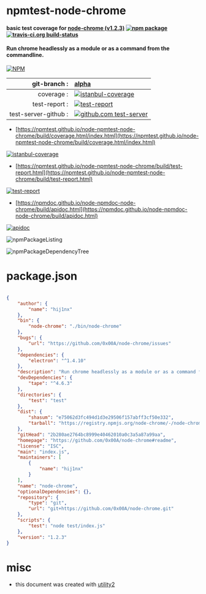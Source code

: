 # npmtest-node-chrome

#### basic test coverage for  [node-chrome (v1.2.3)](https://github.com/0x00A/node-chrome#readme)  [![npm package](https://img.shields.io/npm/v/npmtest-node-chrome.svg?style=flat-square)](https://www.npmjs.org/package/npmtest-node-chrome) [![travis-ci.org build-status](https://api.travis-ci.org/npmtest/node-npmtest-node-chrome.svg)](https://travis-ci.org/npmtest/node-npmtest-node-chrome)

#### Run chrome headlessly as a module or as a command from the commandline.

[![NPM](https://nodei.co/npm/node-chrome.png?downloads=true&downloadRank=true&stars=true)](https://www.npmjs.com/package/node-chrome)

| git-branch : | [alpha](https://github.com/npmtest/node-npmtest-node-chrome/tree/alpha)|
|--:|:--|
| coverage : | [![istanbul-coverage](https://npmtest.github.io/node-npmtest-node-chrome/build/coverage.badge.svg)](https://npmtest.github.io/node-npmtest-node-chrome/build/coverage.html/index.html)|
| test-report : | [![test-report](https://npmtest.github.io/node-npmtest-node-chrome/build/test-report.badge.svg)](https://npmtest.github.io/node-npmtest-node-chrome/build/test-report.html)|
| test-server-github : | [![github.com test-server](https://npmtest.github.io/node-npmtest-node-chrome/GitHub-Mark-32px.png)](https://npmtest.github.io/node-npmtest-node-chrome/build/app/index.html) | | build-artifacts : | [![build-artifacts](https://npmtest.github.io/node-npmtest-node-chrome/glyphicons_144_folder_open.png)](https://github.com/npmtest/node-npmtest-node-chrome/tree/gh-pages/build)|

- [https://npmtest.github.io/node-npmtest-node-chrome/build/coverage.html/index.html](https://npmtest.github.io/node-npmtest-node-chrome/build/coverage.html/index.html)

[![istanbul-coverage](https://npmtest.github.io/node-npmtest-node-chrome/build/screenCapture.buildCi.browser.%252Ftmp%252Fbuild%252Fcoverage.lib.html.png)](https://npmtest.github.io/node-npmtest-node-chrome/build/coverage.html/index.html)

- [https://npmtest.github.io/node-npmtest-node-chrome/build/test-report.html](https://npmtest.github.io/node-npmtest-node-chrome/build/test-report.html)

[![test-report](https://npmtest.github.io/node-npmtest-node-chrome/build/screenCapture.buildCi.browser.%252Ftmp%252Fbuild%252Ftest-report.html.png)](https://npmtest.github.io/node-npmtest-node-chrome/build/test-report.html)

- [https://npmdoc.github.io/node-npmdoc-node-chrome/build/apidoc.html](https://npmdoc.github.io/node-npmdoc-node-chrome/build/apidoc.html)

[![apidoc](https://npmdoc.github.io/node-npmdoc-node-chrome/build/screenCapture.buildCi.browser.%252Ftmp%252Fbuild%252Fapidoc.html.png)](https://npmdoc.github.io/node-npmdoc-node-chrome/build/apidoc.html)

![npmPackageListing](https://npmtest.github.io/node-npmtest-node-chrome/build/screenCapture.npmPackageListing.svg)

![npmPackageDependencyTree](https://npmtest.github.io/node-npmtest-node-chrome/build/screenCapture.npmPackageDependencyTree.svg)



# package.json

```json

{
    "author": {
        "name": "hij1nx"
    },
    "bin": {
        "node-chrome": "./bin/node-chrome"
    },
    "bugs": {
        "url": "https://github.com/0x00A/node-chrome/issues"
    },
    "dependencies": {
        "electron": "^1.4.10"
    },
    "description": "Run chrome headlessly as a module or as a command from the commandline.",
    "devDependencies": {
        "tape": "^4.6.3"
    },
    "directories": {
        "test": "test"
    },
    "dist": {
        "shasum": "e75062d3fc494d1d3e29506f157abff3cf50e332",
        "tarball": "https://registry.npmjs.org/node-chrome/-/node-chrome-1.2.3.tgz"
    },
    "gitHead": "2b280ae2764bc8999e40462010a0c3a5a87a99aa",
    "homepage": "https://github.com/0x00A/node-chrome#readme",
    "license": "ISC",
    "main": "index.js",
    "maintainers": [
        {
            "name": "hij1nx"
        }
    ],
    "name": "node-chrome",
    "optionalDependencies": {},
    "repository": {
        "type": "git",
        "url": "git+https://github.com/0x00A/node-chrome.git"
    },
    "scripts": {
        "test": "node test/index.js"
    },
    "version": "1.2.3"
}
```



# misc
- this document was created with [utility2](https://github.com/kaizhu256/node-utility2)
